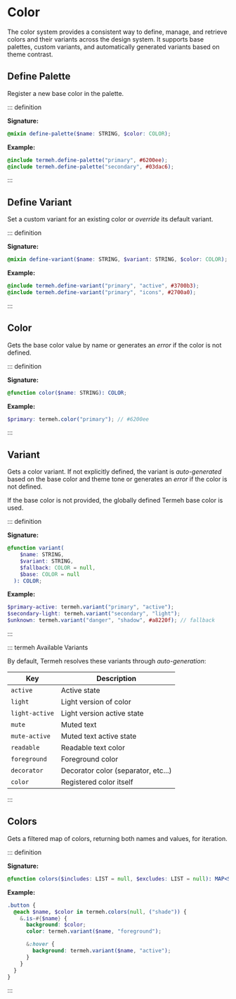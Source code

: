 # Color

The color system provides a consistent way to define, manage, and retrieve colors and their variants across the design system. It supports base palettes, custom variants, and automatically generated variants based on theme contrast.

## Define Palette

Register a new base color in the palette.

::: definition

**Signature:**

```scss
@mixin define-palette($name: STRING, $color: COLOR);
```

**Example:**

```scss
@include termeh.define-palette("primary", #6200ee);
@include termeh.define-palette("secondary", #03dac6);
```

:::

## Define Variant

Set a custom variant for an existing color or _override_ its default variant.

::: definition

**Signature:**

```scss
@mixin define-variant($name: STRING, $variant: STRING, $color: COLOR);
```

**Example:**

```scss
@include termeh.define-variant("primary", "active", #3700b3);
@include termeh.define-variant("primary", "icons", #2700a0);
```

:::

## Color

Gets the base color value by name or generates an _error_ if the color is not defined.

::: definition

**Signature:**

```scss
@function color($name: STRING): COLOR;
```

**Example:**

```scss
$primary: termeh.color("primary"); // #6200ee
```

:::

## Variant

Gets a color variant. If not explicitly defined, the variant is _auto-generated_ based on the base color and theme tone or generates an _error_ if the color is not defined.

If the base color is not provided, the globally defined Termeh base color is used.

::: definition

**Signature:**

```scss
@function variant(
    $name: STRING,
    $variant: STRING,
    $fallback: COLOR = null,
    $base: COLOR = null
  ): COLOR;
```

**Example:**

```scss
$primary-active: termeh.variant("primary", "active");
$secondary-light: termeh.variant("secondary", "light");
$unknown: termeh.variant("danger", "shadow", #a8220f); // fallback
```

:::

::: termeh Available Variants

By default, Termeh resolves these variants through _auto-generation_:

| Key            | Description                         |
| -------------- | ----------------------------------- |
| `active`       | Active state                        |
| `light`        | Light version of color              |
| `light-active` | Light version active state          |
| `mute`         | Muted text                          |
| `mute-active`  | Muted text active state             |
| `readable`     | Readable text color                 |
| `foreground`   | Foreground color                    |
| `decorator`    | Decorator color (separator, etc...) |
| `color`        | Registered color itself             |

:::

## Colors

Gets a filtered map of colors, returning both names and values, for iteration.

::: definition

**Signature:**

```scss
@function colors($includes: LIST = null, $excludes: LIST = null): MAP<STRING, COLOR>;
```

**Example:**

```scss
.button {
  @each $name, $color in termeh.colors(null, ("shade")) {
    &.is-#{$name} {
      background: $color;
      color: termeh.variant($name, "foreground");

      &:hover {
        background: termeh.variant($name, "active");
      }
    }
  }
}
```

:::
